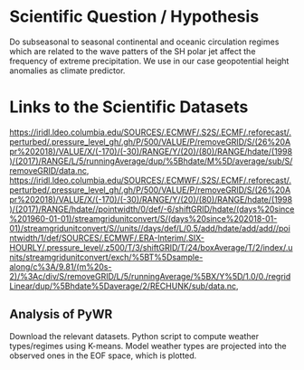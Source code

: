 # Scientific Question / Hypothesis
Do subseasonal to seasonal continental and oceanic circulation regimes which are related to the wave patters of the SH polar jet affect the frequency of extreme precipitation. 
We use in our case geopotential height anomalies as climate predictor. 

# Links to the Scientific Datasets
https://iridl.ldeo.columbia.edu/SOURCES/.ECMWF/.S2S/.ECMF/.reforecast/.perturbed/.pressure_level_gh/.gh/P/500/VALUE/P/removeGRID/S/(26%20Apr%202018)/VALUE/X/(-170)/(-30)/RANGE/Y/(20)/(80)/RANGE/hdate/(1998)/(2017)/RANGE/L/5/runningAverage/dup/%5Bhdate/M%5D/average/sub/S/removeGRID/data.nc, 
https://iridl.ldeo.columbia.edu/SOURCES/.ECMWF/.S2S/.ECMF/.reforecast/.perturbed/.pressure_level_gh/.gh/P/500/VALUE/P/removeGRID/S/(26%20Apr%202018)/VALUE/X/(-170)/(-30)/RANGE/Y/(20)/(80)/RANGE/hdate/(1998)/(2017)/RANGE/hdate//pointwidth/0/def/-6/shiftGRID/hdate/(days%20since%201960-01-01)/streamgridunitconvert/S/(days%20since%202018-01-01)/streamgridunitconvert/S//units//days/def/L/0.5/add/hdate/add/add//pointwidth/1/def/SOURCES/.ECMWF/.ERA-Interim/.SIX-HOURLY/.pressure_level/.z500/T/3/shiftGRID/T/24/boxAverage/T/2/index/.units/streamgridunitconvert/exch/%5BT%5Dsample-along/c%3A/9.81/(m%20s-2)/%3Ac/div/S/removeGRID/L/5/runningAverage/%5BX/Y%5D/1.0/0./regridLinear/dup/%5Bhdate%5Daverage/2/RECHUNK/sub/data.nc,



## Analysis of PyWR
Download the relevant datasets. Python script to compute weather types/regimes using K-means. Model weather types are projected into the observed ones in the EOF space, which is plotted.
